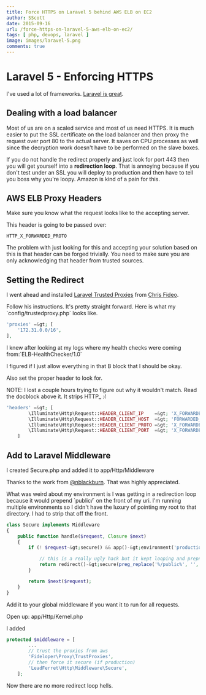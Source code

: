 ```yaml
---
title: Force HTTPS on Laravel 5 behind AWS ELB on EC2
author: SScott
date: 2015-09-16
url: /force-https-on-laravel-5-aws-elb-on-ec2/
tags: [ php, devops, laravel ]
image: images/laravel-5.png
comments: true
---
```

# Laravel 5 - Enforcing HTTPS


I've used a lot of frameworks. [Laravel is great](http://laravel.com/).

## Dealing with a load balancer

Most of us are on a scaled service and most of us need HTTPS. It is much easier to put the SSL certificate on the load balancer and then proxy the request over port 80 to the actual server. It saves on CPU processes as well since the decryption work doesn't have to be performed on the slave boxes.

If you do not handle the redirect properly and just look for port 443 then you will get yourself into a **redirection loop**. That is annoying because if you don't test under an SSL you will deploy to production and then have to tell you boss why you're loopy. Amazon is kind of a pain for this.

## AWS ELB Proxy Headers

Make sure you know what the request looks like to the accepting server.

This header is going to be passed over:

`HTTP_X_FORWARDED_PROTO`

The problem with just looking for this and accepting your solution based on this is that header can be forged trivially. You need to make sure you are only acknowledging that header from trusted sources.

## Setting the Redirect

I went ahead and installed <a href="https://github.com/fideloper/TrustedProxy" title="Laravel Trusted Proxies" target="_blank">Laravel Trusted Proxies</a> from <a href="https://github.com/fideloper" title="Chris Fideo" target="_blank">Chris Fideo</a>.

Follow his instructions. It's pretty straight forward. Here is what my \`config/trustedproxy.php\` looks like.

```php
'proxies' =&gt; [
    '172.31.0.0/16',
],
```

I knew after looking at my logs where my health checks were coming from:\`ELB-HealthChecker/1.0\`

I figured if I just allow everything in that B block that I should be okay.

Also set the proper header to look for.

NOTE: I lost a couple hours trying to figure out why it wouldn't match. Read the docblock above it. It strips HTTP_  <img src="http://scotttactical.com/wp-includes/images/smilies/frownie.png" alt=":(" class="wp-smiley" style="height: 1em; max-height: 1em;" />

```php
'headers' =&gt; [
        \Illuminate\Http\Request::HEADER_CLIENT_IP    =&gt; 'X_FORWARDED_FOR',
        \Illuminate\Http\Request::HEADER_CLIENT_HOST  =&gt; 'FORWARDED_HOST',
        \Illuminate\Http\Request::HEADER_CLIENT_PROTO =&gt; 'X_FORWARDED_PROTO',
        \Illuminate\Http\Request::HEADER_CLIENT_PORT  =&gt; 'X_FORWARDED_PORT',
    ]
```

## Add to Laravel Middleware

I created Secure.php and added it to app/Http/Middleware

Thanks to the work from <a href="https://gist.github.com/nblackburn/a66e8e93561e277996aa" title="nblackburn" target="_blank">@nblackburn</a>. That was highly appreciated.

What was weird about my environment is I was getting in a redirection loop because it would prepend \`public/\` on the front of my uri. I'm running multiple environments so I didn't have the luxury of pointing my root to that directory. I had to strip that off the front.

```php
class Secure implements Middleware
{
    public function handle($request, Closure $next)
    {
        if (! $request-&gt;secure() && app()-&gt;environment('production')) {

            // this is a really ugly hack but it kept looping and prepnding public
            return redirect()-&gt;secure(preg_replace('%/public%', '', $request-&gt;getRequestUri()));
        }

        return $next($request);
    }
}
```

Add it to your global middleware if you want it to run for all requests.

Open up: app/Http/Kernel.php

I added

```php
protected $middleware = [
	    ...		
		// trust the proxies from aws
		'Fideloper\Proxy\TrustProxies',
		// then force it secure (if production)
		'LeadFerret\Http\Middleware\Secure',
	];
```

Now there are no more redirect loop hells.
